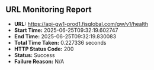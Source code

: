 ## URL Monitoring Report

- **URL:** https://api-gw1-prod1.fisglobal.com/gw/v1/health
- **Start Time:** 2025-06-25T09:32:19.602747
- **End Time:** 2025-06-25T09:32:19.830083
- **Total Time Taken:** 0.227336 seconds
- **HTTP Status Code:** 200
- **Status:** Success
- **Failure Reason:** N/A
